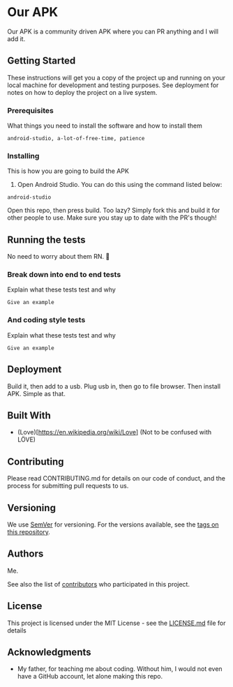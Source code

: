# Our APK

Our APK is a community driven APK where you can PR anything and I will add it.

## Getting Started

These instructions will get you a copy of the project up and running on your local machine for development and testing purposes. See deployment for notes on how to deploy the project on a live system.

### Prerequisites

What things you need to install the software and how to install them

```
android-studio, a-lot-of-free-time, patience
```

### Installing

This is how you are going to build the APK

1. Open Android Studio. You can do this using the command listed below:

```
android-studio
```

Open this repo, then press build. Too lazy? Simply fork this and build it for other people to use. Make sure you stay up to date with the PR's though!


## Running the tests

No need to worry about them RN. 🙂

### Break down into end to end tests

Explain what these tests test and why

```
Give an example
```

### And coding style tests

Explain what these tests test and why

```
Give an example
```

## Deployment

Build it, then add to a usb. Plug usb in, then go to file browser. Then install APK. Simple as that.

## Built With

* (Love)[https://en.wikipedia.org/wiki/Love] (Not to be confused with LÖVE)

## Contributing

Please read CONTRIBUTING.md for details on our code of conduct, and the process for submitting pull requests to us.

## Versioning

We use [SemVer](http://semver.org/) for versioning. For the versions available, see the [tags on this repository](https://github.com/your/project/tags). 

## Authors

Me.

See also the list of [contributors](https://github.com/UniqueName12345/OurAPK/contributors) who participated in this project.

## License

This project is licensed under the MIT License - see the [LICENSE.md](LICENSE.md) file for details

## Acknowledgments

* My father, for teaching me about coding. Without him, I would not even have a GitHub account, let alone making this repo.
